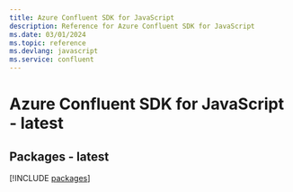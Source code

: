 ```yaml
---
title: Azure Confluent SDK for JavaScript
description: Reference for Azure Confluent SDK for JavaScript
ms.date: 03/01/2024
ms.topic: reference
ms.devlang: javascript
ms.service: confluent
---
```

# Azure Confluent SDK for JavaScript - latest
## Packages - latest
[!INCLUDE [packages](confluent-index.md)]